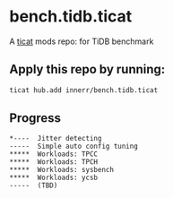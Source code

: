 # bench.tidb.ticat
A [ticat](https://github.com/innerr/ticat) mods repo:
for TiDB benchmark

## Apply this repo by running:
```bash
ticat hub.add innerr/bench.tidb.ticat
```

## Progress
```
*----  Jitter detecting
-----  Simple auto config tuning
*****  Workloads: TPCC
*****  Workloads: TPCH
*****  Workloads: sysbench
*****  Workloads: ycsb
-----  (TBD)
```
